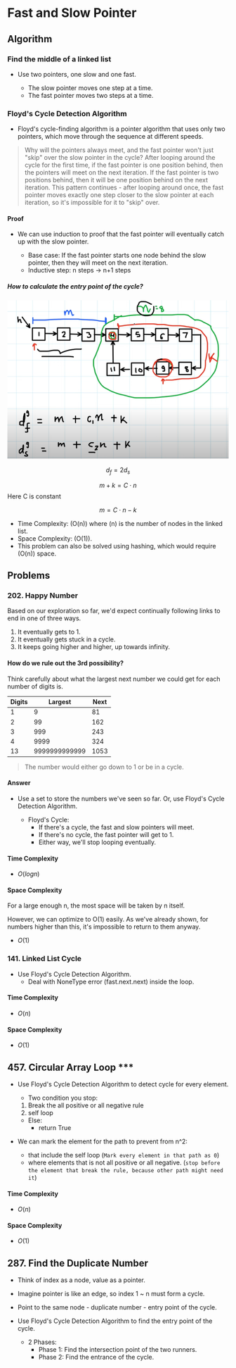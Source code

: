 # Fast and Slow Pointer

## Algorithm

### Find the middle of a linked list

- Use two pointers, one slow and one fast.

    - The slow pointer moves one step at a time.
    - The fast pointer moves two steps at a time.

### Floyd's Cycle Detection Algorithm

- Floyd's cycle-finding algorithm is a pointer algorithm that uses only two pointers, which move through the sequence at different speeds.

> Why will the pointers always meet, and the fast pointer won't just "skip" over the slow pointer in the cycle? After looping around the cycle for the first time, if the fast pointer is one position behind, then the pointers will meet on the next iteration. If the fast pointer is two positions behind, then it will be one position behind on the next iteration. This pattern continues - after looping around once, the fast pointer moves exactly one step closer to the slow pointer at each iteration, so it's impossible for it to "skip" over.

#### Proof

- We can use induction to proof that the fast pointer will eventually catch up with the slow pointer.

    - Base case: If the fast pointer starts one node behind the slow pointer, then they will meet on the next iteration.
    - Inductive step: n steps -> n+1 steps

##### How to calculate the entry point of the cycle?

<p align="center">
<img src="../images/proofOfFloyd.png" style="width:400; border:0;">
</p>

$$d_{f} = 2d_{s}$$

$$m + k = C \cdot n $$ 
Here C is constant

$$m = C \cdot n - k$$

- Time Complexity: \(O(n)\) where \(n\) is the number of nodes in the linked list.
- Space Complexity: \(O(1)\).
- This problem can also be solved using hashing, which would require \(O(n)\) space.


## Problems

### 202. Happy Number

Based on our exploration so far, we'd expect continually following links to end in one of three ways.

1. It eventually gets to 1.
2. It eventually gets stuck in a cycle.
3. It keeps going higher and higher, up towards infinity.

#### How do we rule out the 3rd possibility?

Think carefully about what the largest next number we could get for each number of digits is.

| Digits | Largest       | Next  |
|--------|---------------|-------|
| 1      | 9             | 81    |
| 2      | 99            | 162   |
| 3      | 999           | 243   |
| 4      | 9999          | 324   |
| 13     | 9999999999999 | 1053  |

> The number would either go down to 1 or be in a cycle.

#### Answer

- Use a set to store the numbers we've seen so far. Or, use Floyd's Cycle Detection Algorithm.

    - Floyd's Cycle: 
        - If there's a cycle, the fast and slow pointers will meet.
        - If there's no cycle, the fast pointer will get to 1.
        - Either way, we'll stop looping eventually.

#### Time Complexity

- $O(logn)$

#### Space Complexity

For a large enough n, the most space will be taken by n itself.

However, we can optimize to O(1) easily. As we've already shown, for numbers higher than this, it's impossible to return to them anyway.

- $O(1)$

### 141. Linked List Cycle

- Use Floyd's Cycle Detection Algorithm.
    - Deal with NoneType error (fast.next.next) inside the loop.

#### Time Complexity

- $O(n)$

#### Space Complexity

- $O(1)$

## 457. Circular Array Loop ***

- Use Floyd's Cycle Detection Algorithm to detect cycle for every element.
    - Two condition you stop:
    1. Break the all positive or all negative rule
    2. self loop

    - Else:
        - return True
    
- We can mark the element for the path to prevent from n^2:
    - that include the self loop (`Mark every element in that path as 0`)
    - where elements that is not all positive or all negative. (`stop before the element that break the rule, because other path might need it`)


#### Time Complexity

- $O(n)$

#### Space Complexity

- $O(1)$

##  287. Find the Duplicate Number

- Think of index as a node, value as a pointer.

- Imagine pointer is like an edge, so index 1 ~ n must form a cycle.

- Point to the same node - duplicate number - entry point of the cycle.

- Use Floyd's Cycle Detection Algorithm to find the entry point of the cycle.

    - 2 Phases:
        - Phase 1: Find the intersection point of the two runners.
        - Phase 2: Find the entrance of the cycle.
